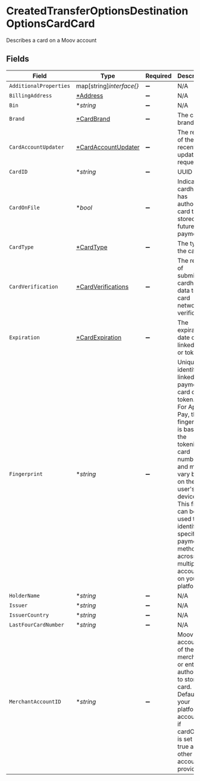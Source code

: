 # CreatedTransferOptionsDestinationOptionsCardCard

Describes a card on a Moov account


## Fields

| Field                                                                                                                                                                                                                                                                     | Type                                                                                                                                                                                                                                                                      | Required                                                                                                                                                                                                                                                                  | Description                                                                                                                                                                                                                                                               | Example                                                                                                                                                                                                                                                                   |
| ------------------------------------------------------------------------------------------------------------------------------------------------------------------------------------------------------------------------------------------------------------------------- | ------------------------------------------------------------------------------------------------------------------------------------------------------------------------------------------------------------------------------------------------------------------------- | ------------------------------------------------------------------------------------------------------------------------------------------------------------------------------------------------------------------------------------------------------------------------- | ------------------------------------------------------------------------------------------------------------------------------------------------------------------------------------------------------------------------------------------------------------------------- | ------------------------------------------------------------------------------------------------------------------------------------------------------------------------------------------------------------------------------------------------------------------------- |
| `AdditionalProperties`                                                                                                                                                                                                                                                    | map[string]*interface{}*                                                                                                                                                                                                                                                  | :heavy_minus_sign:                                                                                                                                                                                                                                                        | N/A                                                                                                                                                                                                                                                                       |                                                                                                                                                                                                                                                                           |
| `BillingAddress`                                                                                                                                                                                                                                                          | [*Address](../../models/shared/address.md)                                                                                                                                                                                                                                | :heavy_minus_sign:                                                                                                                                                                                                                                                        | N/A                                                                                                                                                                                                                                                                       |                                                                                                                                                                                                                                                                           |
| `Bin`                                                                                                                                                                                                                                                                     | **string*                                                                                                                                                                                                                                                                 | :heavy_minus_sign:                                                                                                                                                                                                                                                        | N/A                                                                                                                                                                                                                                                                       | 123456                                                                                                                                                                                                                                                                    |
| `Brand`                                                                                                                                                                                                                                                                   | [*CardBrand](../../models/shared/cardbrand.md)                                                                                                                                                                                                                            | :heavy_minus_sign:                                                                                                                                                                                                                                                        | The card brand                                                                                                                                                                                                                                                            | Discover                                                                                                                                                                                                                                                                  |
| `CardAccountUpdater`                                                                                                                                                                                                                                                      | [*CardAccountUpdater](../../models/shared/cardaccountupdater.md)                                                                                                                                                                                                          | :heavy_minus_sign:                                                                                                                                                                                                                                                        | The results of the most recent card update request                                                                                                                                                                                                                        |                                                                                                                                                                                                                                                                           |
| `CardID`                                                                                                                                                                                                                                                                  | **string*                                                                                                                                                                                                                                                                 | :heavy_minus_sign:                                                                                                                                                                                                                                                        | UUID v4                                                                                                                                                                                                                                                                   | ec7e1848-dc80-4ab0-8827-dd7fc0737b43                                                                                                                                                                                                                                      |
| `CardOnFile`                                                                                                                                                                                                                                                              | **bool*                                                                                                                                                                                                                                                                   | :heavy_minus_sign:                                                                                                                                                                                                                                                        | Indicates cardholder has authorized card to be stored for future payments                                                                                                                                                                                                 |                                                                                                                                                                                                                                                                           |
| `CardType`                                                                                                                                                                                                                                                                | [*CardType](../../models/shared/cardtype.md)                                                                                                                                                                                                                              | :heavy_minus_sign:                                                                                                                                                                                                                                                        | The type of the card                                                                                                                                                                                                                                                      |                                                                                                                                                                                                                                                                           |
| `CardVerification`                                                                                                                                                                                                                                                        | [*CardVerifications](../../models/shared/cardverifications.md)                                                                                                                                                                                                            | :heavy_minus_sign:                                                                                                                                                                                                                                                        | The results of submitting cardholder data to a card network for verification                                                                                                                                                                                              |                                                                                                                                                                                                                                                                           |
| `Expiration`                                                                                                                                                                                                                                                              | [*CardExpiration](../../models/shared/cardexpiration.md)                                                                                                                                                                                                                  | :heavy_minus_sign:                                                                                                                                                                                                                                                        | The expiration date of the linked card or token                                                                                                                                                                                                                           |                                                                                                                                                                                                                                                                           |
| `Fingerprint`                                                                                                                                                                                                                                                             | **string*                                                                                                                                                                                                                                                                 | :heavy_minus_sign:                                                                                                                                                                                                                                                        | Uniquely identifies a linked payment card or token.<br/>For Apple Pay, the fingerprint is based on the tokenized card number and may vary based on the user's device.<br/>This field can be used to identify specific payment methods across multiple accounts on your platform.<br/> | 9948962d92a1ce40c9f918cd9ece3a22bde62fb325a2f1fe2e833969de672ba3                                                                                                                                                                                                          |
| `HolderName`                                                                                                                                                                                                                                                              | **string*                                                                                                                                                                                                                                                                 | :heavy_minus_sign:                                                                                                                                                                                                                                                        | N/A                                                                                                                                                                                                                                                                       | Jules Jackson                                                                                                                                                                                                                                                             |
| `Issuer`                                                                                                                                                                                                                                                                  | **string*                                                                                                                                                                                                                                                                 | :heavy_minus_sign:                                                                                                                                                                                                                                                        | N/A                                                                                                                                                                                                                                                                       | GRINGOTTS BANK                                                                                                                                                                                                                                                            |
| `IssuerCountry`                                                                                                                                                                                                                                                           | **string*                                                                                                                                                                                                                                                                 | :heavy_minus_sign:                                                                                                                                                                                                                                                        | N/A                                                                                                                                                                                                                                                                       | US                                                                                                                                                                                                                                                                        |
| `LastFourCardNumber`                                                                                                                                                                                                                                                      | **string*                                                                                                                                                                                                                                                                 | :heavy_minus_sign:                                                                                                                                                                                                                                                        | N/A                                                                                                                                                                                                                                                                       | 1234                                                                                                                                                                                                                                                                      |
| `MerchantAccountID`                                                                                                                                                                                                                                                       | **string*                                                                                                                                                                                                                                                                 | :heavy_minus_sign:                                                                                                                                                                                                                                                        | Moov account ID of the merchant or entity authorized to store the card. Defaults to your platform account ID if cardOnFile is set to true and no other account is provided                                                                                                |                                                                                                                                                                                                                                                                           |